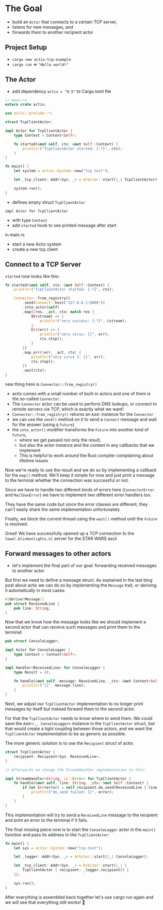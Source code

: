 # The Goal

- build an `Actor` that connects to a certain TCP server,
- listens for new messages, and
- forwards them to another recipient actor
  
## Project Setup

- `cargo new actix-tcp-example`
- `cargo run` => `"Hello world!"`

## The Actor

- add dependency `actix = "0.5"` to Cargo.toml file

```rust
// main.rs
extern crate actix;

use actix::prelude::*;

struct TcpClientActor;

impl Actor for TcpClientActor {
    type Context = Context<Self>;

    fn started(&mut self, ctx: &mut Self::Context) {
        println!("TcpClientActor started: {:?}", ctx);
    }
}

fn main() {
    let system = actix::System::new("tcp_test");

    let _tcp_client: Addr<Syn, _> = Arbiter::start(|_| TcpClientActor);

    system.run();
}
```

- defines empty struct `TcpClientActor`

`impl Actor for TcpClientActor`
  - with type `Context`
  - add `started` hook to see printed message after start

in main.rs

- start a new Actix system
- create a new tcp client

## Connect to a TCP Server

`started` now looks like this:

```rust
fn started(&mut self, ctx: &mut Self::Context) {
    println!("TcpClientActor started: {:?}", ctx);

    Connector::from_registry()
        .send(Connect::host("127.0.0.1:9000"))
        .into_actor(self)
        .map(|res, _act, ctx| match res {
            Ok(stream) => {
                println!("very success: {:?}", &stream);
            }
            Err(err) => {
                println!("very virus: {}", err);
                ctx.stop();
            }
        })
        .map_err(|err, _act, ctx| {
            println!("very virus 2: {}", err);
            ctx.stop();
        })
        .wait(ctx);
}
```

new thing here is `Connector::from_registry()`

- actix comes with a small number of built-in actors and one of them is the so-called `Connector`. 
- The `Connector` actor can be used to perform DNS lookups, or connect to remote servers via TCP, which is exactly what we want!
- `Connector::from_registry()` returns an `Addr` instance for the `Connector`
- we can use the `send()` method on it to send a `Connect` message and wait for the answer (using a `Future`).
- the `into_actor()` modifier transforms the `Future` into another kind of `Future`, 
  - where we get passed not only the result,
  - but also the actor instance and the context in any callbacks that we implement
  - This is helpful to work around the Rust compiler complaining about lifetime issues

Now we're ready to use the result and we do so by implementing a callback for the `map()` method. We'll keep it simple for now and just print a message to the terminal whether the connection was successful or not.  

Since we have to handle two different kinds of errors here (`ConnectorError` and `MailboxError`) we have to implement two different error handlers too.  

They have the same code but since the error classes are different, they can't easily share the same implementation unfortunately  

Finally, we block the current thread using the `wait()` method until the `Future` is resolved.

Great! We have successfully opened up a TCP connection to the `towel.blinkenlights.nl` server for the STAR WARS ascii

## Forward messages to other actors

- let's implement the final part of our goal: forwarding received messages to another actor

But first we need to define a message struct. As explained in the last blog post about actix we can do so by implementing the `Message` trait, or deriving it automatically in most cases:

```rust
#[derive(Message)]
pub struct ReceivedLine {
    pub line: String,
}

```

Now that we know how the message looks like we should implement a second actor that can receive such messages and print them to the terminal:

```rust
pub struct ConsoleLogger;

impl Actor for ConsoleLogger {
    type Context = Context<Self>;
}

impl Handler<ReceivedLine> for ConsoleLogger {
    type Result = ();

    fn handle(&mut self, message: ReceivedLine, _ctx: &mut Context<Self>) {
        println!("{}", message.line);
    }
}
```

Next, we adjust our `TcpClientActor` implementation to no longer print messages by itself but instead forward them to the second actor.  

For that the `TcpClientActor` needs to know where to send them. We could save the `Addr<_, ConsoleLogger>` instance in the `TcpClientActor` struct, but that would create a tight coupling between those actors, and we want the `TcpClientActor` implementation to be as generic as possible.

The more generic solution is to use the `Recipient` struct of actix:

```rust
struct TcpClientActor {
    recipient: Recipient<Syn, ReceivedLine>,
}

// Afterwards we change the StreamHandler implementation to this:

impl StreamHandler<String, io::Error> for TcpClientActor {
    fn handle(&mut self, line: String, _ctx: &mut Self::Context) {
        if let Err(error) = self.recipient.do_send(ReceivedLine { line }) {
            println!("do_send failed: {}", error);
        }
    }
}
```

This implementation will try to send a `ReceivedLine` message to the recipient and print an error to the terminal if it fails.  

The final missing piece now is to start the `ConsoleLogger` actor in the `main()` function and pass its address to the `TcpClientActor`:

```rust
fn main() {
    let sys = actix::System::new("tcp-test");

    let _logger: Addr<Syn, _> = Arbiter::start(|_| ConsoleLogger);

    let _tcp_client: Addr<Syn, _> = Arbiter::start(|_| {
        TcpClientActor { recipient: _logger.recipient() }
    });

    sys.run();
}
```

After everything is assembled back together let's use cargo run again and we will see that everything still works! 🎥